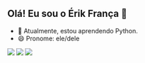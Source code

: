 ## Olá! Eu sou o Érik França 👋

- 🌱 Atualmente, estou aprendendo Python.
- 😄 Pronome: ele/dele

<div> 

  <a href="https://instagram.com/erikfranca12" target="_blank"><img src="https://img.shields.io/badge/-Instagram-%23E4405F?style=for-the-badge&logo=instagram&logoColor=white" target="_blank"></a> 
  <a href = "mailto:eriik.franca12@gmail.com"><img src="https://img.shields.io/badge/-Gmail-%23333?style=for-the-badge&logo=gmail&logoColor=white" target="_blank"></a>
   <a href="https://www.linkedin.com/in/erik-franca-1242392b4/" target="_blank"><img src="https://img.shields.io/badge/-LinkedIn-%230077B5?style=for-the-badge&logo=linkedin&logoColor=white" target="_blank"></a>
   
</div>
